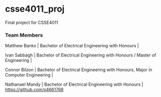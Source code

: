 # csse4011_proj
Final project for CSSE4011
### Team Members
Matthew Banks   | Bachelor of Electrical Engineering with Honours | 

Ivan Sabbagh    | Bachelor of Electrical Engineering with Honours / Master of Engineering        | 

Connor Bilzon   | Bachelor of Electrical Engineering with Honours, Major in Computer Engineering |

Nathanael Mandy | Bachelor of Electrical Engineering with Honours | https://github.com/s4661768

